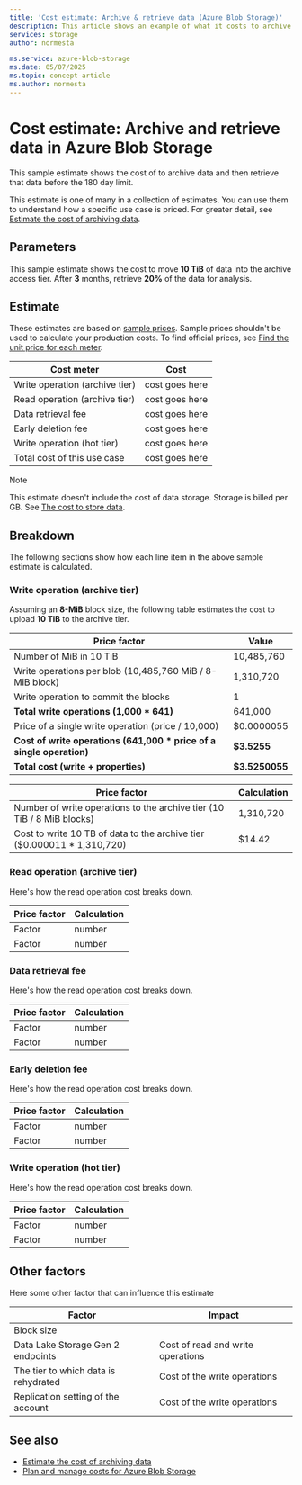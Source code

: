 ```yaml
---
title: 'Cost estimate: Archive & retrieve data (Azure Blob Storage)' 
description: This article shows an example of what it costs to archive and then retrieve data in Azure Blob Storage.
services: storage
author: normesta

ms.service: azure-blob-storage
ms.date: 05/07/2025
ms.topic: concept-article
ms.author: normesta
---
```


# Cost estimate: Archive and retrieve data in Azure Blob Storage 

This sample estimate shows the cost of to archive data and then retrieve that data before the 180 day limit.

This estimate is one of many in a collection of estimates. You can use them to understand how a specific use case is priced. For greater detail, see [Estimate the cost of archiving data](archive-cost-estimation.md).

## Parameters

This sample estimate shows the cost to move **10 TiB** of data into the archive access tier. After **3** months, retrieve **20%** of the data for analysis.

## Estimate

These estimates are based on [sample prices](blob-storage-estimate-costs.md#sample-prices). Sample prices shouldn't be used to calculate your production costs. To find official prices, see [Find the unit price for each meter](../common/storage-plan-manage-costs.md#find-the-unit-price-for-each-meter).

| Cost meter                     | Cost           |
|--------------------------------|----------------|
| Write operation (archive tier) | cost goes here |
| Read operation (archive tier)  | cost goes here |
| Data retrieval fee             | cost goes here |
| Early deletion fee             | cost goes here |
| Write operation (hot tier)     | cost goes here |
| Total cost of this use case    | cost goes here |

> [!NOTE]
> This estimate doesn't include the cost of data storage. Storage is billed per GB. See [The cost to store data](blob-storage-estimate-costs.md#the-cost-to-store-data).

## Breakdown

The following sections show how each line item in the above sample estimate is calculated.

### Write operation (archive tier)

Assuming an **8-MiB** block size, the following table estimates the cost to upload **10 TiB** to the archive tier.

| Price factor                                             | Value          |
|----------------------------------------------------------|----------------|
| Number of MiB in 10 TiB                                   | 10,485,760          |
| Write operations per blob (10,485,760 MiB / 8-MiB block)      | 1,310,720            |
| Write operation to commit the blocks                     | 1              |
| **Total write operations (1,000 * 641)**                   | 641,000        |
| Price of a single write operation (price / 10,000)       | $0.0000055     |
| **Cost of write operations (641,000 * price of a single operation)** | **$3.5255**    |
| **Total cost (write + properties)**                      | **$3.5250055** |


| Price factor                                                            | Calculation |
|-------------------------------------------------------------------------|-------------|
| Number of write operations to the archive tier (10 TiB / 8 MiB blocks)  | 1,310,720   |
| Cost to write 10 TB of data to the archive tier ($0.000011 * 1,310,720) | $14.42      |

### Read operation (archive tier)

Here's how the read operation cost breaks down.

| Price factor | Calculation |
|--------------|-------------|
| Factor       | number      |
| Factor       | number      |

### Data retrieval fee

Here's how the read operation cost breaks down.

| Price factor | Calculation |
|--------------|-------------|
| Factor       | number      |
| Factor       | number      |

### Early deletion fee

Here's how the read operation cost breaks down.

| Price factor | Calculation |
|--------------|-------------|
| Factor       | number      |
| Factor       | number      |

### Write operation (hot tier)

Here's how the read operation cost breaks down.

| Price factor | Calculation |
|--------------|-------------|
| Factor       | number      |
| Factor       | number      |

## Other factors

Here some other factor that can influence this estimate

| Factor | Impact |
|---|---|
| Block size    | |
| Data Lake Storage Gen 2 endpoints | Cost of read and write operations |
| The tier to which data is rehydrated | Cost of the write operations |
| Replication setting of the account | Cost of the write operations |

## See also

- [Estimate the cost of archiving data](archive-cost-estimation.md)
- [Plan and manage costs for Azure Blob Storage](../common/storage-plan-manage-costs.md)
